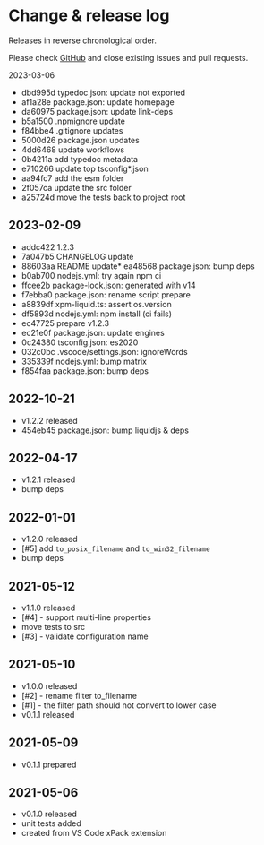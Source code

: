 # Change & release log

Releases in reverse chronological order.

Please check
[GitHub](https://github.com/xpack/xpm-liquid-ts/issues/)
and close existing issues and pull requests.

2023-03-06

* dbd995d typedoc.json: update not exported
* af1a28e package.json: update homepage
* da60975 package.json: update link-deps
* b5a1500 .npmignore update
* f84bbe4 .gitignore updates
* 5000d26 package.json updates
* 4dd6468 update workflows
* 0b4211a add typedoc metadata
* e710266 update top tsconfig*.json
* aa94fc7 add the esm folder
* 2f057ca update the src folder
* a25724d move the tests back to project root

## 2023-02-09

* addc422 1.2.3
* 7a047b5 CHANGELOG update
* 88603aa README update* ea48568 package.json: bump deps
* b0ab700 nodejs.yml: try again npm ci
* ffcee2b package-lock.json: generated with v14
* f7ebba0 package.json: rename script prepare
* a8839df xpm-liquid.ts: assert os.version
* df5893d nodejs.yml: npm install (ci fails)
* ec47725 prepare v1.2.3
* ec21e0f package.json: update engines
* 0c24380 tsconfig.json: es2020
* 032c0bc .vscode/settings.json: ignoreWords
* 335339f nodejs.yml: bump matrix
* f854faa package.json: bump deps

## 2022-10-21

* v1.2.2 released
* 454eb45 package.json: bump liquidjs & deps

## 2022-04-17

* v1.2.1 released
* bump deps

## 2022-01-01

* v1.2.0 released
* [#5] add `to_posix_filename` and `to_win32_filename`
* bump deps

## 2021-05-12

* v1.1.0 released
* [#4] - support multi-line properties
* move tests to src
* [#3] - validate configuration name

## 2021-05-10

* v1.0.0 released
* [#2] - rename filter to_filename
* [#1] - the filter path should not convert to lower case
* v0.1.1 released

## 2021-05-09

* v0.1.1 prepared

## 2021-05-06

* v0.1.0 released
* unit tests added
* created from VS Code xPack extension
